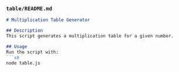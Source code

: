 
###  `table/README.md`
```md
# Multiplication Table Generator

## Description
This script generates a multiplication table for a given number.

## Usage
Run the script with:
```sh
node table.js

